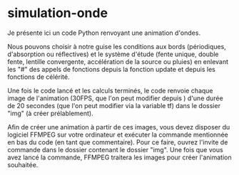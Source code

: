 # simulation-onde
Je présente ici un code Python renvoyant une animation d'ondes.

Nous pouvons choisir à notre guise les conditions aux bords (périodiques, d'absorption ou réflectives) et le système d'étude (fente unique, double fente, lentille convergente, accélération de la source ou pluies) en enlevant les "#" des appels de fonctions depuis la fonction update et depuis les fonctions de célérité.

Une fois le code lancé et les calculs terminés, le code renvoie chaque image de l'animation (30FPS, que l'on peut modifier depuis ) d'une durée de 20 secondes (que l'on peut modifier via la variable tf) dans le dossier "img" (à créer prélablement).

Afin de créer une animation à partir de ces images, vous devez disposer du logiciel FFMPEG sur votre ordinateur et exécuter la commande mentionnée en bas du code (en tant que commentaire). Pour ce faire, ouvrez l'invite de commande dans le dossier contenant le dossier "img". Une fois que vous avez lancé la commande, FFMPEG traitera les images pour créer l'animation souhaitée.
